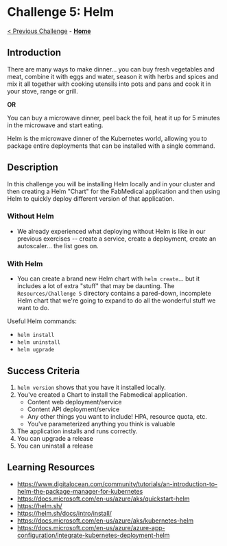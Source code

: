 # Challenge 5: Helm

[< Previous Challenge](./04-quotasautoscaling.md) - **[Home](../README.md)** 

## Introduction

There are many ways to make dinner... you can buy fresh vegetables and meat, combine it with eggs and water, season it with herbs and spices and mix it all together with cooking utensils into pots and pans and cook it in your stove, range or grill.

**OR**

You can buy a microwave dinner, peel back the foil, heat it up for 5 minutes in the microwave and start eating.

Helm is the microwave dinner of the Kubernetes world, allowing you to package entire deployments that can be installed with a single command.

## Description

In this challenge you will be installing Helm locally and in your cluster and then creating a Helm "Chart" for the FabMedical application and then using Helm to quickly deploy different version of that application.

### Without Helm
- We already experienced what deploying without Helm is like in our previous exercises -- create a service, create a deployment, create an autoscaler... the list goes on. 

### With Helm
- You can create a brand new Helm chart with `helm create`... but it includes a lot of extra "stuff" that may be daunting. The `Resources/Challenge 5` directory contains a pared-down, incomplete Helm chart that we're going to expand to do all the wonderful stuff we want to do.

Useful Helm commands:
- `helm install`
- `helm uninstall`
- `helm ugprade`

## Success Criteria

1. `helm version` shows that you have it installed locally.
1. You've created a Chart to install the Fabmedical application.
	- Content web deployment/service
	- Content API deployment/service
	- Any other things you want to include! HPA, resource quota, etc.
	- You've parameterized anything you think is valuable
1. The application installs and runs correctly.
1. You can upgrade a release 
1. You can uninstall a release

## Learning Resources

-	<https://www.digitalocean.com/community/tutorials/an-introduction-to-helm-the-package-manager-for-kubernetes>
-	<https://docs.microsoft.com/en-us/azure/aks/quickstart-helm>
-	<https://helm.sh/>
-	<https://helm.sh/docs/intro/install/>
-	<https://docs.microsoft.com/en-us/azure/aks/kubernetes-helm>
-	<https://docs.microsoft.com/en-us/azure/azure-app-configuration/integrate-kubernetes-deployment-helm>